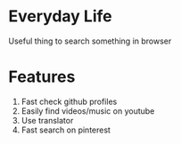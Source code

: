 # Everyday Life

Useful thing to search something in browser

# Features

1. Fast check github profiles
2. Easily find videos/music on youtube
3. Use translator
4. Fast search on pinterest
